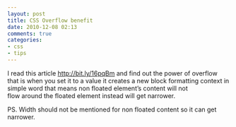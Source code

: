 ```yaml
---
layout: post
title: CSS Overflow benefit
date: 2010-12-08 02:13
comments: true
categories:
- css
- tips
---
```

I read this article <a href="http://bit.ly/16pqBm">http://bit.ly/16pqBm</a> and find out the power of overflow that is when you set it to a value it creates a new block formatting context in simple word that means non floated element’s content will not flow around the floated element instead will get narrower.

PS. Width should not be mentioned for non floated content so it can get narrower.
